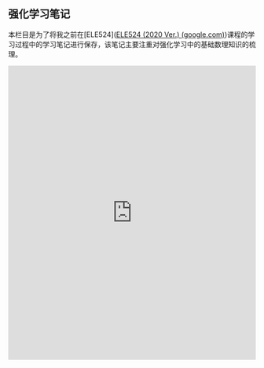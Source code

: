 ## 强化学习笔记

本栏目是为了将我之前在[ELE524]([ELE524 (2020 Ver.) (google.com)](https://sites.google.com/view/cjin/teaching/ele524-2020-ver))课程的学习过程中的学习笔记进行保存，该笔记主要注重对强化学习中的基础数理知识的梳理。

<iframe src="https://github.com/Crosser-XDU/Crosser-XDU.github.io/blob/master/images/RLNote_repaired.pdf&embedded=true" style="width:100%; height:600px;" frameborder="0"></iframe>
